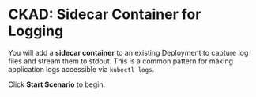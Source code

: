 # CKAD: Sidecar Container for Logging

You will add a **sidecar container** to an existing Deployment to capture log files and stream them to stdout. This is a common pattern for making application logs accessible via `kubectl logs`.

Click **Start Scenario** to begin.
